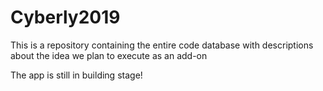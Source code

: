 # Cyberly2019
This is a repository containing the entire code database with descriptions about the idea we plan to execute as an add-on

The app is still in building stage!


